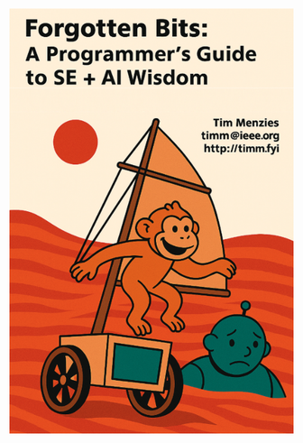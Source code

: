 <div style="display: flex;"
  <center>
    <img width=300 src="img/saillite.png" style="flex:2;">
  </center>
</div>

